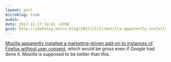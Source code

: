 ```yaml
---
layout: post
microblog: true
audio: 
date: 2017-12-17 14:41 -0700
guid: http://jbwhaley.micro.blog/2017/12/17/mozilla-apparently-installed.html
---
```

[Mozilla apparently installed a marketing-driven add-on to instances of Firefox without user consent](http://fortune.com/2017/12/17/firefox-mr-robot-looking-glass/), which would be gross even if *Google* had done it. Mozilla is supposed to be better than this.
